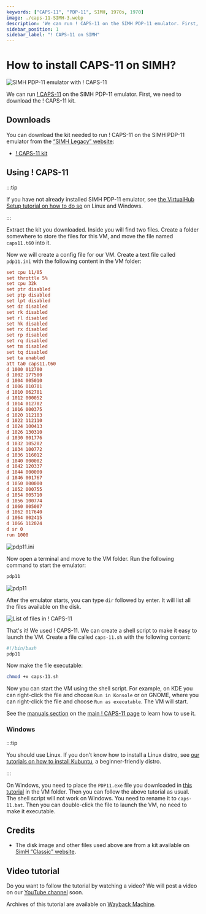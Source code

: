 ```yaml
---
keywords: ["CAPS-11", "PDP-11", SIMH, 1970s, 1970]
image: ./caps-11-SIMH-3.webp
description: 'We can run ! CAPS-11 on the SIMH PDP-11 emulator. First, we need to download the ! CAPS-11 kit. You can download the kit needed to run it on the SIMH PDP-11 emulator from the "SIMH Legacy" website.'
sidebar_position: 1
sidebar_label: "! CAPS-11 on SIMH"
---
```


# How to install CAPS-11 on SIMH?

![SIMH PDP-11 emulator with ! CAPS-11](./caps-11-SIMH-3.webp)

We can run [! CAPS-11](/1970s/1970/caps-11) on the SIMH PDP-11 emulator. First, we need to download the ! CAPS-11 kit.

## Downloads

You can download the kit needed to run ! CAPS-11 on the SIMH PDP-11 emulator from the [“SIMH Legacy” website](http://simh.trailing-edge.com/):

- [! CAPS-11 kit](http://simh.trailing-edge.com/kits/caps11_system.zip)

## Using ! CAPS-11

:::tip

If you have not already installed SIMH PDP-11 emulator, see [the VirtualHub Setup tutorial on how to do so](https://setup.virtualhub.eu.org/simh-pdp11/) on Linux and Windows.

:::

Extract the kit you downloaded. Inside you will find two files. Create a folder somewhere to store the files for this VM, and move the file named `caps11.t60` into it.

Now we will create a config file for our VM. Create a text file called `pdp11.ini` with the following content in the VM folder:

```ini
set cpu 11/05
set throttle 5%
set cpu 32k
set ptr disabled
set ptp disabled
set lpt disabled
set dz disabled
set rk disabled
set rl disabled
set hk disabled
set rx disabled
set rp disabled
set rq disabled
set tm disabled
set tq disabled
set ta enabled
att ta0 caps11.t60
d 1000 012700
d 1002 177500
d 1004 005010
d 1006 010701
d 1010 062701
d 1012 000052
d 1014 012702
d 1016 000375
d 1020 112103
d 1022 112110
d 1024 100413
d 1026 130310
d 1030 001776
d 1032 105202
d 1034 100772
d 1036 116012
d 1040 000002
d 1042 120337
d 1044 000000
d 1046 001767
d 1050 000000
d 1052 000755
d 1054 005710
d 1056 100774
d 1060 005007
d 1062 017640
d 1064 002415
d 1066 112024
d sr 0
run 1000
```

![pdp11.ini](./caps-11-SIMH-1.webp)

Now open a terminal and move to the VM folder. Run the following command to start the emulator:

```bash
pdp11
```

![pdp11](./caps-11-SIMH-2.webp)

After the emulator starts, you can type `dir` followed by enter. It will list all the files available on the disk.

![List of files in ! CAPS-11](./caps-11-SIMH-3.webp)

That's it! We used ! CAPS-11. We can create a shell script to make it easy to launch the VM. Create a file called `caps-11.sh` with the following content:

```bash
#!/bin/bash
pdp11
```

Now make the file executable:

```bash
chmod +x caps-11.sh
```

Now you can start the VM using the shell script. For example, on KDE you can right-click the file and choose `Run in Konsole` or on GNOME, where you can right-click the file and choose `Run as executable`. The VM will start.

See the [manuals section](/1970s/1970/caps-11/#manuals) on the [main ! CAPS-11 page](/1970s/1970/caps-11) to learn how to use it.

### Windows

:::tip

You should use Linux. If you don’t know how to install a Linux distro, see [our tutorials on how to install Kubuntu](https://setup.virtualhub.eu.org/tag/os/), a beginner-friendly distro.

:::

On Windows, you need to place the `PDP11.exe` file you downloaded in [this tutorial](https://setup.virtualhub.eu.org/simh-pdp11#windows) in the VM folder. Then you can follow the above tutorial as usual. The shell script will not work on Windows. You need to rename it to `caps-11.bat`. Then you can double-click the file to launch the VM, no need to make it executable.

## Credits

- The disk image and other files used above are from a kit available on [SimH “Classic” website](http://simh.trailing-edge.com/).

## Video tutorial

Do you want to follow the tutorial by watching a video? We will post a video on our [YouTube channel](https://www.youtube.com/@virtua1hub) soon.

Archives of this tutorial are available on [Wayback Machine](https://web.archive.org/web/*/https://virtualhub.eu.org/1970s/1970/caps-11/simh/).
